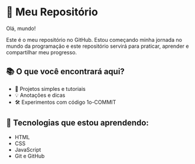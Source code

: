 # 🚀 Meu Repositório

Olá, mundo! 	

Este é o meu repositório no GitHub. Estou começando minha jornada no mundo da programação e este repositório servirá para praticar, aprender e compartilhar meu progresso.


## 📚 O que você encontrará aqui?

- 📝 Projetos simples e tutoriais
- 💡 Anotações e dicas
- 🛠️ Experimentos com código
1o-COMMIT
## 🌱 Tecnologias que estou aprendendo:

- HTML
- CSS
- JavaScript
- Git e GitHub
